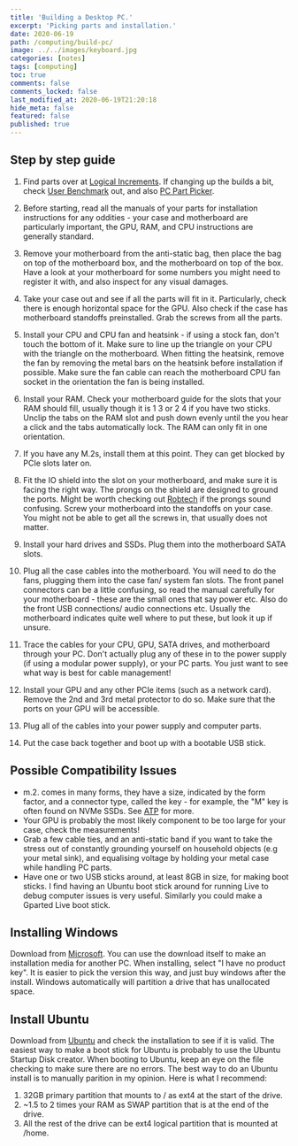 ```yaml
---
title: 'Building a Desktop PC.'
excerpt: 'Picking parts and installation.'
date: 2020-06-19
path: /computing/build-pc/
image: ../../images/keyboard.jpg
categories: [notes]
tags: [computing]
toc: true
comments: false
comments_locked: false
last_modified_at: 2020-06-19T21:20:18
hide_meta: false
featured: false
published: true
---
```


## Step by step guide

1. Find parts over at [Logical Increments](https://www.logicalincrements.com/). If changing up the builds a bit, check [User Benchmark](https://www.userbenchmark.com/) out, and also [PC Part Picker](https://pcpartpicker.com/).

2. Before starting, read all the manuals of your parts for installation instructions for any oddities - your case and motherboard are particularly important, the GPU, RAM, and CPU instructions are generally standard. 

3. Remove your motherboard from the anti-static bag, then place the bag on top of the motherboard box, and the motherboard on top of the box. Have a look at your motherboard for some numbers you might need to register it with, and also inspect for any visual damages.

4. Take your case out and see if all the parts will fit in it. Particularly, check there is enough horizontal space for the GPU. Also check if the case has motherboard standoffs preinstalled. Grab the screws from all the parts.

5. Install your CPU and CPU fan and heatsink - if using a stock fan, don't touch the bottom of it. Make sure to line up the triangle on your CPU with the triangle on the motherboard. When fitting the heatsink, remove the fan by removing the metal bars on the heatsink before installation if possible. Make sure the fan cable can reach the motherboard CPU fan socket in the orientation the fan is being installed.

6. Install your RAM. Check your motherboard guide for the slots that your RAM should fill, usually though it is 1 3 or 2 4 if you have two sticks. Unclip the tabs on the RAM slot and push down evenly until the you hear a click and the tabs automatically lock. The RAM can only fit in one orientation.

7. If you have any M.2s, install them at this point. They can get blocked by PCIe slots later on.

8. Fit the IO shield into the slot on your motherboard, and make sure it is facing the right way. The prongs on the shield are designed to ground the ports. Might be worth checking out [Robtech](https://www.youtube.com/watch?v=XAWNzd-gc3Q) if the prongs sound confusing. Screw your motherboard into the standoffs on your case. You might not be able to get all the screws in, that usually does not matter.

9. Install your hard drives and SSDs. Plug them into the motherboard SATA slots.

10. Plug all the case cables into the motherboard. You will need to do the fans, plugging them into the case fan/ system fan slots. The front panel connectors can be a little confusing, so read the manual carefully for your motherboard - these are the small ones that say power etc. Also do the front USB connections/ audio connections etc. Usually the motherboard indicates quite well where to put these, but look it up if unsure.

11. Trace the cables for your CPU, GPU, SATA drives, and motherboard through your PC. Don't actually plug any of these in to the power supply (if using a modular power supply), or your PC parts. You just want to see what way is best for cable management!

12. Install your GPU and any other PCIe items (such as a network card). Remove the 2nd and 3rd metal protector to do so. Make sure that the ports on your GPU will be accessible.

13. Plug all of the cables into your power supply and computer parts.

14. Put the case back together and boot up with a bootable USB stick.

## Possible Compatibility Issues

* m.2. comes in many forms, they have a size, indicated by the form factor, and a connector type, called the key - for example, the "M" key is often found on NVMe SSDs. See [ATP](https://www.atpinc.com/blog/what-is-m.2-M-B-BM-key-socket-3) for more.
* Your GPU is probably the most likely component to be too large for your case, check the measurements!
* Grab a few cable ties, and an anti-static band if you want to take the stress out of constantly grounding yourself on household objects (e.g your metal sink), and equalising voltage by holding your metal case while handling PC parts.
* Have one or two USB sticks around, at least 8GB in size, for making boot sticks. I find having an Ubuntu boot stick around for running Live to debug computer issues is very useful. Similarly you could make a Gparted Live boot stick.

## Installing Windows
Download from [Microsoft](https://www.microsoft.com/en-gb/software-download/windows10). You can use the download itself to make an installation media for another PC. When installing, select "I have no product key". It is easier to pick the version this way, and just buy windows after the install. Windows automatically will partition a drive that has unallocated space.

## Install Ubuntu
Download from [Ubuntu](https://ubuntu.com/download/desktop) and check the installation to see if it is valid. The easiest way to make a boot stick for Ubuntu is probably to use the Ubuntu Startup Disk creator. When booting to Ubuntu, keep an eye on the file checking to make sure there are no errors. The best way to do an Ubuntu install is to manually parition in my opinion. Here is what I recommend:

1. 32GB primary partition that mounts to / as ext4 at the start of the drive.
2. ~1.5 to 2 times your RAM as SWAP partition that is at the end of the drive.
3. All the rest of the drive can be ext4 logical partition that is mounted at /home.